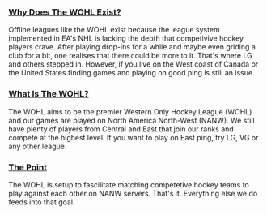 ### [Why Does The WOHL Exist?](#why)
Offline leagues like the WOHL exist because the league system implemented in EA's NHL is lacking the depth that competivive hockey players crave. After playing drop-ins for a while and maybe even griding a club for a bit, one realises that there could be more to it. That's where LG and others stepped in. However, if you live on the West coast of Canada or the United States finding games and playing on good ping is still an issue.
### [What Is The WOHL?](#what)
The WOHL aims to be the premier Western Only Hockey League (WOHL) and our games are played on North America North-West (NANW). We still have plenty of players from Central and East that join our ranks and compete at the highest level. If you want to play on East ping, try LG, VG or any other league.
### [The Point](#point)
The WOHL is setup to fascilitate matching competetive hockey teams to play against each other on NANW servers. That's it. Everything else we do feeds into that goal.
